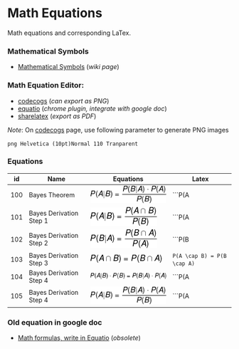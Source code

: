 # Math Equations

Math equations and corresponding LaTex.

### Mathematical Symbols
- [Mathematical Symbols](https://en.wikipedia.org/wiki/List_of_mathematical_symbols) (_wiki page_)

### Math Equation Editor:
- [codecogs](https://www.codecogs.com/latex/eqneditor.php) (_can export as PNG_)
- [equatio](https://www.texthelp.com/en-us/products/equatio/) (_chrome plugin, integrate with google doc_)
- [sharelatex](https://www.sharelatex.com/) (_export as PDF_)


*Note*: On [codecogs](https://www.codecogs.com/latex/eqneditor.php) page, use following parameter to generate PNG images
```
png Helvetica (10pt)Normal 110 Tranparent
```

### Equations
| id | Name | Equations | Latex |
|----|------|-----------|-------|
| 100 | Bayes Theorem | ![Bayes Therrem](images/100_bayes_theorem.png) | ```P(A|B) = \frac{P(B|A)\cdot P(A)}{P(B)}``` |
| 101 | Bayes Derivation Step 1 | ![Bayes Therrem](images/101_bayes_derivation_s1.png) | ```P(A|B) = \frac{P(A \cap B)}{P(B)}``` |
| 102 | Bayes Derivation Step 2 | ![Bayes Therrem](images/102_bayes_derivation_s2.png) | ```P(B|A) = \frac{P(B \cap A)}{P(A)}``` |
| 103 | Bayes Derivation Step 3 | ![Bayes Therrem](images/103_bayes_derivation_s3.png) | ```P(A \cap B) = P(B \cap A)``` |
| 104 | Bayes Derivation Step 4 | ![Bayes Therrem](images/104_bayes_derivation_s4.png) | ```P(A|B)\cdot P(B) = P(B|A)\cdot P(A)``` |
| 105 | Bayes Derivation Step 4 | ![Bayes Therrem](images/105_bayes_derivation_s5.png) | ```P(A|B) = \frac{P(B|A)\cdot P(A)}{P(B)}``` |



### Old equation in google doc
- [Math formulas, write in Equatio](https://docs.google.com/document/d/1BEUXQUx4R1K1OS2o1hpHfswL3tvuF_E33FVDn6vkP10/edit?usp=sharing) (_obsolete_)
